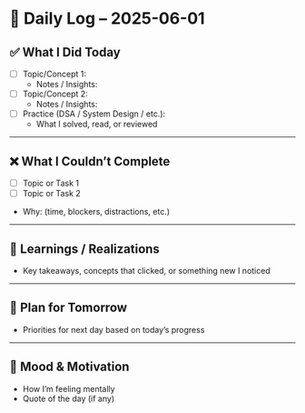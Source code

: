 # 📅 Daily Log – 2025-06-01

## ✅ What I Did Today

- [ ] Topic/Concept 1:
    - Notes / Insights:
- [ ] Topic/Concept 2:
    - Notes / Insights:
- [ ] Practice (DSA / System Design / etc.):
    - What I solved, read, or reviewed

---

## ❌ What I Couldn’t Complete

- [ ] Topic or Task 1
- [ ] Topic or Task 2
- Why: (time, blockers, distractions, etc.)

---

## 🧠 Learnings / Realizations

- Key takeaways, concepts that clicked, or something new I noticed

---

## 🔁 Plan for Tomorrow

- Priorities for next day based on today’s progress

---

## 💬 Mood & Motivation

- How I’m feeling mentally
- Quote of the day (if any)
